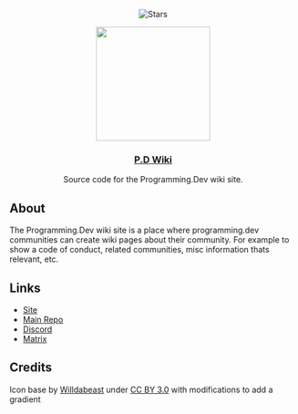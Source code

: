 <div align="center">
  
![Stars](https://img.shields.io/gitea/stars/Programming.Dev/p.d-wiki.svg?style=for-the-badge&gitea_url=https://git.programming.dev)

</div>
<div align="center">
  <img src="https://git.programming.dev/repo-avatars/c340375cacc216c630a9c56dc2f1860028e34b29de9b538f53f2d833252c2357" width=200px height=200px></img>
  <h3 align="center"><a href="https://wiki.programming.dev">P.D Wiki</a></h3>
  <p align="center">
    Source code for the Programming.Dev wiki site.
  </p>
</div>

## About

The Programming.Dev wiki site is a place where programming.dev communities can create wiki pages about their community. For example to show a code of conduct, related communities, misc information thats relevant, etc.

## Links
- [Site](https://wiki.programming.dev)
- [Main Repo](https://git.programming.dev/Programming.Dev/p.d-wiki)
- [Discord](https://discord.gg/JsGUgmXheC)
- [Matrix](https://matrix.to/#/#p.d:matrix.org)

## Credits

Icon base by [Willdabeast](http://wjbstories.blogspot.com/) under [CC BY 3.0](https://creativecommons.org/licenses/by/3.0/) with modifications to add a gradient
